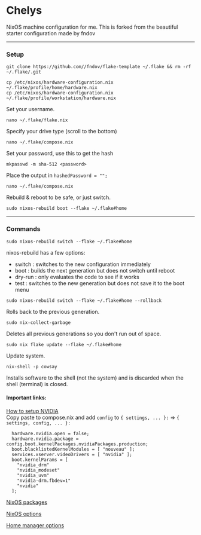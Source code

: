 # Chelys
NixOS machine configuration for me.
This is forked from the beautiful starter configuration made by fndov

---
### Setup
```
git clone https://github.com//fndov/flake-template ~/.flake && rm -rf ~/.flake/.git

cp /etc/nixos/hardware-configuration.nix ~/.flake/profile/home/hardware.nix
cp /etc/nixos/hardware-configuration.nix ~/.flake/profile/workstation/hardware.nix
```
Set your username.
```
nano ~/.flake/flake.nix
```
Specify your drive type (scroll to the bottom)
```
nano ~/.flake/compose.nix
```
Set your password, use this to get the hash
```
mkpasswd -m sha-512 <password>
```
Place the output in `hashedPassword = "";`
```
nano ~/.flake/compose.nix
```
Rebuild & reboot to be safe, or just switch.
```
sudo nixos-rebuild boot --flake ~/.flake#home
```
---

### Commands
```
sudo nixos-rebuild switch --flake ~/.flake#home
```
nixos-rebuild has a few options:
* switch  : switches to the new configuration immediately
* boot    : builds the next generation but does not switch until reboot
* dry-run : only evaluates the code to see if it works
* test    : switches to the new generation but does not save it to the boot menu

```
sudo nixos-rebuild switch --flake ~/.flake#home --rollback
```
Rolls back to the previous generation.

```
sudo nix-collect-garbage
```
Deletes all previous generations so you don't run out of space.

```
sudo nix flake update --flake ~/.flake#home
```
Update system.

```
nix-shell -p cowsay
```
Installs software to the shell (not the system) and is discarded when the shell (terminal) is closed.

#### Important links:

[How to setup NVIDIA](https://nixos.wiki/wiki/Nvidia) <br>
Copy paste to compose.nix and add `config` to `{ settings, ... }:` => `{ settings, config, ... }:`
```
  hardware.nvidia.open = false;
  hardware.nvidia.package = config.boot.kernelPackages.nvidiaPackages.production;
  boot.blacklistedKernelModules = [ "nouveau" ];
  services.xserver.videoDrivers = [ "nvidia" ];
  boot.kernelParams = [
    "nvidia_drm"
    "nvidia_modeset"
    "nvidia_uvm"
    "nvidia-drm.fbdev=1"
    "nvidia"
  ];
```


[NixOS packages](https://search.nixos.org/packages)

[NixOS options](https://search.nixos.org/options)

[Home manager options](https://home-manager-options.extranix.com/)
